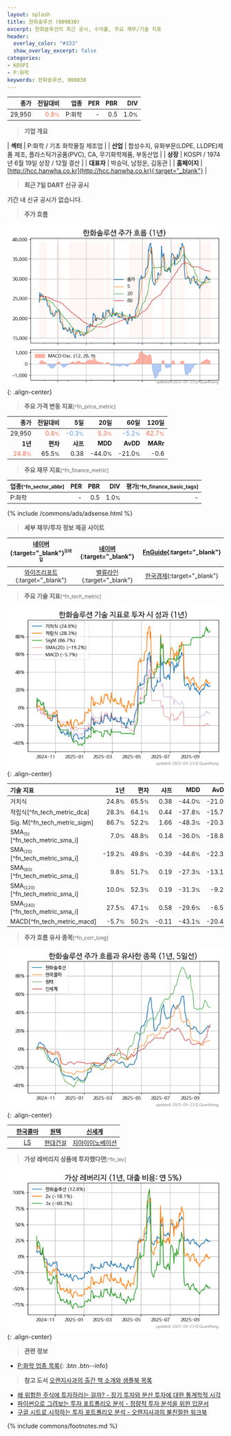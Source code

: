 ```yaml
---
layout: splash
title: 한화솔루션 (009830)
excerpt: 한화솔루션의 최근 공시, 수익률, 주요 재무/기술 지표
header:
  overlay_color: "#333"
  show_overlay_excerpt: false
categories:
- KOSPI
- P:화학
keywords: 한화솔루션, 009830
---
```


| **종가** | **전일대비** | **업종** | **PER** | **PBR** | **DIV** |
| -------: | -----------: | -------: | ------: | ------: | ------: |
| 29,950 | <span style="color: tomato">0.8<small>%</small></span> | P:화학 | - | 0.5 | 1.0<small>%</small> |

<!-- more -->


> **기업 개요**<a id="company"></a>

| <span style="white-space:nowrap;">**섹터**</span> | P:화학 / 기초 화학물질 제조업 |
| <span style="white-space:nowrap;">**산업**</span> | 합성수지, 유화부문(LDPE, LLDPE)제품 제조, 플라스틱가공품(PVC), CA, 무기화학제품, 부동산업 |
| <span style="white-space:nowrap;">**상장**</span> | KOSPI / 1974년 6월 19일 상장 / 12월 결산 |
| <span style="white-space:nowrap;">**대표자**</span> | 박승덕, 남정운, 김동관 |
| <span style="white-space:nowrap;">**홈페이지**</span> | [http://hcc.hanwha.co.kr](http://hcc.hanwha.co.kr){:target="_blank"} |


> **최근 7일 DART 신규 공시**<a id="dart"></a>

기간 내 신규 공시가 없습니다.


> **주가 흐름**<a id="price"></a>

![009830](/stock/images/009830.png){: .align-center}


> **주요 가격 변동 지표**<small>[^fn_price_metric]</small>

| **종가** | **전일대비** | **5일** | **20일** | **60일** | **120일** |
| -------: | -----------: | ------: | -------: | -------: | --------: |
| 29,950 | <span style="color: tomato">0.8<small>%</small></span> | <span style="color: cornflowerblue">-0.3<small>%</small></span> | <span style="color: tomato">5.3<small>%</small></span> | <span style="color: cornflowerblue">-5.2<small>%</small></span> | <span style="color: tomato">62.7<small>%</small></span> |
| **1년** | **편차** | **샤프** | **MDD** | **AvDD** | **MARr** |
| <span style="color: tomato">24.8<small>%</small></span> | 65.5<small>%</small> | 0.38 | -44.0<small>%</small> | -21.0<small>%</small> | -0.6 |


> **주요 재무 지표**<small>[^fn_finance_metric]</small>

| **업종**<small>[^fn_sector_abbr]</small> | **PER** | **PBR** | **DIV** | **평가**<small>[^fn_finance_basic_tags]</small> |
| :--------------------------------------- | ------: | ------: | ------: | ----------------------------------------------: |
| P:화학 | - | 0.5 | 1.0<small>%</small> | - |



{% include /commons/ads/adsense.html %}

> **세부 재무/투자 정보 제공 사이트**

| [네이버](https://m.stock.naver.com/domestic/stock/009830/finance/summary){:target="_blank"}<sup><small>모바일</small></sup> | [네이버](https://finance.naver.com/item/coinfo.naver?code=009830){:target="_blank"} | [FnGuide](https://comp.fnguide.com/SVO2/ASP/SVD_Invest.asp?gicode=A009830&MenuYn=Y){:target="_blank"} |
| :---: | :---: | :---: |
| [와이즈리포트](https://comp.wisereport.co.kr/company/c1040001.aspx?cmp_cd=009830){:target="_blank"} | [밸류라인](https://www.valueline.co.kr/finance/summary/009830){:target="_blank"} | [한국경제](https://markets.hankyung.com/stock/009830/financial-summary){:target="_blank"} |


> **주요 기술 지표**<small>[^fn_tech_metric]</small>


![009830](/stock/images/009830_tech.png){: .align-center}

| **기술 지표** | **1년** | **편차** | **샤프** | **MDD** | **AvDD** |
| :------------ | ------: | -----------: | -------: | ------: | -------: |
| 거치식 | 24.8<small>%</small> | 65.5<small>%</small> | 0.38 | -44.0<small>%</small> | -21.0<small>%</small> |
| 적립식[^fn_tech_metric_dca] | 28.3<small>%</small> | 64.1<small>%</small> | 0.44 | -37.8<small>%</small> | -15.7<small>%</small> |
| Sig. M[^fn_tech_metric_sigm] | 86.7<small>%</small> | 52.2<small>%</small> | 1.66 | -48.3<small>%</small> | -20.3<small>%</small> |
| SMA<small><sub>(5)</sub></small>[^fn_tech_metric_sma_i] | 7.0<small>%</small> | 48.8<small>%</small> | 0.14 | -36.0<small>%</small> | -18.8<small>%</small> |
| SMA<small><sub>(20)</sub></small>[^fn_tech_metric_sma_i] | -19.2<small>%</small> | 49.8<small>%</small> | -0.39 | -44.6<small>%</small> | -22.3<small>%</small> |
| SMA<small><sub>(60)</sub></small>[^fn_tech_metric_sma_i] | 9.8<small>%</small> | 51.7<small>%</small> | 0.19 | -27.3<small>%</small> | -13.1<small>%</small> |
| SMA<small><sub>(120)</sub></small>[^fn_tech_metric_sma_i] | 10.0<small>%</small> | 52.3<small>%</small> | 0.19 | -31.3<small>%</small> | -9.2<small>%</small> |
| SMA<small><sub>(240)</sub></small>[^fn_tech_metric_sma_i] | 27.5<small>%</small> | 47.1<small>%</small> | 0.58 | -29.6<small>%</small> | -6.5<small>%</small> |
| MACD[^fn_tech_metric_macd] | -5.7<small>%</small> | 50.2<small>%</small> | -0.11 | -43.1<small>%</small> | -20.4<small>%</small> |


> **주가 흐름 유사 종목**<a id="corr"></a><small>[^fn_corr_long]</small>

![009830](/stock/images/009830_corr.png){: .align-center}

|       | [한국콜마](/161890/) | [원텍](/336570/) | [신세계](/004170/) |
| :---: | :------------------------------------: | :------------------------------------: | :------------------------------------: |
|       | [LS](/006260/) | [현대건설](/000720/) | [지아이이노베이션](/358570/) |


> **가상 레버리지 상품에 투자했다면**<a id="2x"></a><small>[^fn_lev]</small>

![009830](/stock/images/009830_2x.png){: .align-center}


> **관련 정보**

- [P:화학 업종 목록](/stats/sector/kospi_업종_화학_종목/){: .btn .btn--info}

> **참고 도서** [오렌지사과의 출간 책 소개와 샘플북 목록](https://kongdori.tistory.com/691)

- [왜 위험한 주식에 투자하라는 걸까? - 장기 투자와 분산 투자에 대한 통계학적 시각](https://kongdori.tistory.com/421)
- [파이썬으로 그려보는 투자 포트폴리오 분석  - 정량적 투자 분석을 위한 입문서](https://kongdori.tistory.com/643)
- [구글 시트로 시작하는 투자 포트폴리오 분석 - 오렌지사과의 불친절한 워크북](https://kongdori.tistory.com/449)


{% include commons/footnotes.md %}